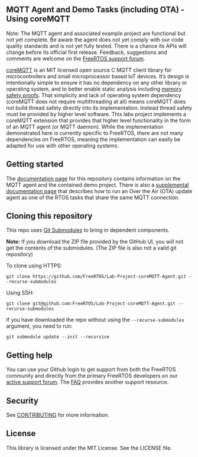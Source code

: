 ## MQTT Agent and Demo Tasks (including OTA) - Using coreMQTT

Note:  The MQTT agent and associated example project are functional but not yet complete. Be aware the agent does not yet comply with our code quality standards and is not yet fully tested. There is a chance its APIs will change before its official first release.  Feedback, suggestions and comments are welcome on the [FreeRTOS support forum](https://forums.freertos.org).

[coreMQTT](https://github.com/FreeRTOS/coreMQTT) is an MIT licensed open source C MQTT client library for microcontrollers and small microprocessor based IoT devices. It’s design is intentionally simple to ensure it has no dependency on any other library or operating system, and to better enable static analysis including [memory safety proofs](https://www.freertos.org/2020/02/ensuring-the-memory-safety-of-freertos-part-1.html). That simplicity and lack of operating system dependency (coreMQTT does not require multithreading at all) means coreMQTT does not build thread safety directly into its implementation. Instead thread safety must be provided by higher level software. This labs project implements a coreMQTT extension that provides that higher level functionality in the form of an MQTT agent (or MQTT daemon). While the implementation demonstrated here is currently specific to FreeRTOS, there are not many dependencies on FreeRTOS, meaning the implementation can easily be adapted for use with other operating systems.

## Getting started
The [documentation page](https://freertos.org/mqtt/mqtt-agent-demo.html) for this repository contains information on the MQTT agent and the contained demo project.  There is also a [supplemental documentation page](https://freertos.org/ota/ota-mqtt-agent-demo.html) that describes how to run an Over the Air (OTA) update agent as one of the RTOS tasks that share the same MQTT connection.

## Cloning this repository
This repo uses [Git Submodules](https://git-scm.com/book/en/v2/Git-Tools-Submodules) to bring in dependent components.

**Note:** If you download the ZIP file provided by the GitHub UI, you will not get the contents of the submodules. (The ZIP file is also not a valid git repository)

To clone using HTTPS:
```
git clone https://github.com/FreeRTOS/Lab-Project-coreMQTT-Agent.git --recurse-submodules
```
Using SSH:
```
git clone git@github.com:FreeRTOS/Lab-Project-coreMQTT-Agent.git --recurse-submodules
```

If you have downloaded the repo without using the `--recurse-submodules` argument, you need to run:
```
git submodule update --init --recursive
```

## Getting help
You can use your Github login to get support from both the FreeRTOS community and directly from the primary FreeRTOS developers on our [active support forum](https://forums.freertos.org).  The [FAQ](https://www.freertos.org/FAQ.html) provides another support resource.

## Security

See [CONTRIBUTING](CONTRIBUTING.md#security-issue-notifications) for more information.

## License

This library is licensed under the MIT License. See the LICENSE file.

